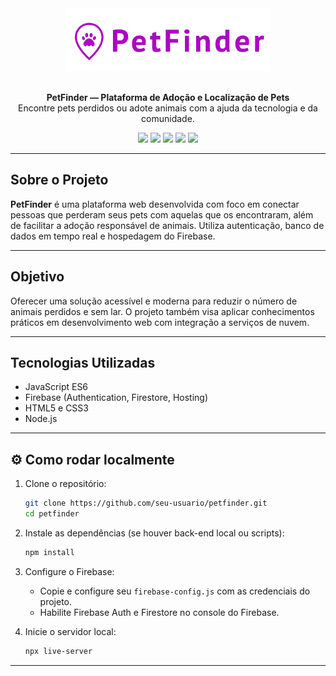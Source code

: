 
<div align="center"> 
  <img height="100px" src="/images/logo.png"/>
</div>

<br>
<p align="center">
  <strong>PetFinder — Plataforma de Adoção e Localização de Pets</strong><br/>
  Encontre pets perdidos ou adote animais com a ajuda da tecnologia e da comunidade.
</p>

<p align="center">
  <img src="https://img.shields.io/badge/JavaScript-ES6-yellow?logo=javascript&logoColor=white" />
  <img src="https://img.shields.io/badge/Firebase-Backend-orange?logo=firebase&logoColor=white" />
  <img src="https://img.shields.io/badge/CSS-Styling-blue?logo=css3&logoColor=white" />
  <img src="https://img.shields.io/badge/HTML-5-red?logo=html5&logoColor=white" />
  <img src="https://img.shields.io/badge/Node.js-NPM-green?logo=nodedotjs&logoColor=white" />
</p>

---

## Sobre o Projeto

**PetFinder** é uma plataforma web desenvolvida com foco em conectar pessoas que perderam seus pets com aquelas que os encontraram, além de facilitar a adoção responsável de animais. Utiliza autenticação, banco de dados em tempo real e hospedagem do Firebase.

---

## Objetivo

Oferecer uma solução acessível e moderna para reduzir o número de animais perdidos e sem lar. O projeto também visa aplicar conhecimentos práticos em desenvolvimento web com integração a serviços de nuvem.

---

## Tecnologias Utilizadas

- JavaScript ES6
- Firebase (Authentication, Firestore, Hosting)
- HTML5 e CSS3
- Node.js

---

## ⚙️ Como rodar localmente

1. Clone o repositório:
   ```bash
   git clone https://github.com/seu-usuario/petfinder.git
   cd petfinder
   ```

2. Instale as dependências (se houver back-end local ou scripts):
   ```bash
   npm install
   ```

3. Configure o Firebase:
   - Copie e configure seu `firebase-config.js` com as credenciais do projeto.
   - Habilite Firebase Auth e Firestore no console do Firebase.

4. Inicie o servidor local:
   ```bash
   npx live-server
   ```

---
